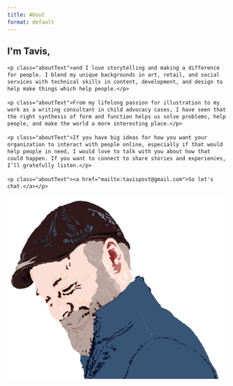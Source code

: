 ```yaml
---
title: About
format: default
---
```


<article class="aboutContainer">
  <div class="projLimitWidth">
    <h1 class="aboutText">I'm Tavis,</h1>

    <p class="aboutText">and I love storytelling and making a difference for people. I blend my unique backgrounds in art, retail, and social services with technical skills in content, development, and design to help make things which help people.</p>

    <p class="aboutText">From my lifelong passion for illustration to my work as a writing consultant in child advocacy cases, I have seen that the right synthesis of form and function helps us solve problems, help people, and make the world a more interesting place.</p>

    <p class="aboutText">If you have big ideas for how you want your organization to interact with people online, especially if that would help people in need, I would love to talk with you about how that could happen. If you want to connect to share stories and experiences, I’ll gratefully listen.</p>

    <p class="aboutText"><a href="mailto:tavispost@gmail.com">So let's chat.</a></p>
  </div>

  <aside class="aboutAside">
    <img src="images/selfPortrait.png" alt="stylized self portrait of Tavis smiling in a hat" class="selfPortrait">
  </aside>
</article>
